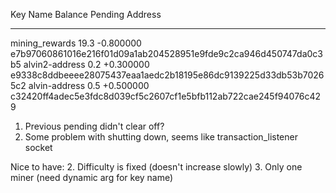 Key Name         Balance      Pending      Address                                                          
---------------- ------------ ------------ ----------------------------------------------------------------
mining_rewards           19.3    -0.800000 e7b97060861016e216f01d09a1ab204528951e9fde9c2ca946d450747da0c3b5
alvin2-address            0.2    +0.300000 e9338c8ddbeeee28075437eaa1aedc2b18195e86dc9139225d33db53b70265c2
alvin-address             0.5    +0.500000 c32420ff4adec5e3fdc8d039cf5c2607cf1e5bfb112ab722cae245f94076c429

1. Previous pending didn't clear off?
2. Some problem with shutting down, seems like transaction_listener socket

Nice to have:
2. Difficulty is fixed (doesn't increase slowly)
3. Only one miner (need dynamic arg for key name)